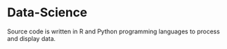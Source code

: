 # Data-Science
Source code is written in R and Python programming languages to process and display data. 
